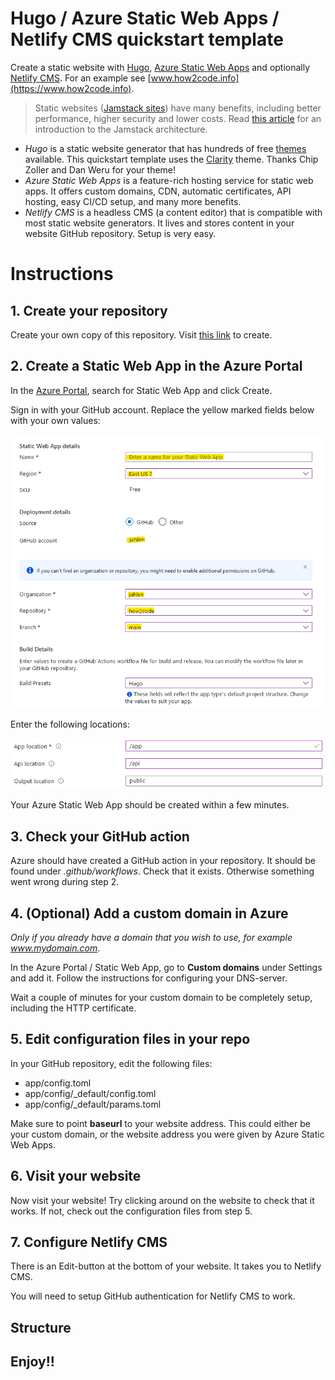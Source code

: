# Hugo / Azure Static Web Apps / Netlify CMS quickstart template

Create a static website with [Hugo](https://gohugo.io/), [Azure Static Web Apps](https://docs.microsoft.com/en-us/azure/static-web-apps/) and optionally [Netlify CMS](https://www.netlifycms.org/). For an example see [www.how2code.info](https://www.how2code.info).

> Static websites ([Jamstack sites](https://www.jamstack.org)) have many benefits, including better performance, higher security and lower costs. Read [this article](https://www.how2code.info/en/blog/azure-static-web-apps-the-fast-and-secure-way-to-run-your-blog/) for an introduction to the Jamstack architecture.

* *Hugo* is a static website generator that has hundreds of free [themes](https://themes.gohugo.io/) available. This quickstart template uses the [Clarity](https://themes.gohugo.io/hugo-clarity/) theme. Thanks Chip Zoller and Dan Weru for your theme!
* *Azure Static Web Apps* is a feature-rich hosting service for static web apps. It offers custom domains, CDN, automatic certificates, API hosting, easy CI/CD setup, and many more benefits.
* *Netlify CMS* is a headless CMS (a content editor) that is compatible with most static website generators. It lives and stores content in your website GitHub repository. Setup is very easy.

# Instructions

## 1. Create your repository
Create your own copy of this repository. Visit [this link](https://github.com/jahlen/hugo-azure-static-webapp-quickstart/generate) to create.

## 2. Create a Static Web App in the Azure Portal
In the [Azure Portal](https://portal.azure.com/), search for Static Web App and click Create. 

Sign in with your GitHub account. Replace the yellow marked fields below with your own values:

![Create Static Web App](readme-images/static-webapp-create.png)

Enter the following locations:

![Create Static Web App](readme-images/static-webapp-create-2.png)

Your Azure Static Web App should be created within a few minutes.

## 3. Check your GitHub action

Azure should have created a GitHub action in your repository. It should be found under *.github/workflows*. Check that it exists. Otherwise something went wrong during step 2.

## 4. (Optional) Add a custom domain in Azure

*Only if you already have a domain that you wish to use, for example www.mydomain.com*. 

In the Azure Portal / Static Web App, go to **Custom domains** under Settings and add it. Follow the instructions for configuring your DNS-server.

Wait a couple of minutes for your custom domain to be completely setup, including the HTTP certificate.

## 5. Edit configuration files in your repo

In your GitHub repository, edit the following files:

* app/config.toml
* app/config/_default/config.toml
* app/config/_default/params.toml

Make sure to point **baseurl** to your website address. This could either be your custom domain, or the website address you were given by Azure Static Web Apps.

## 6. Visit your website

Now visit your website! Try clicking around on the website to check that it works. If not, check out the configuration files from step 5.

## 7. Configure Netlify CMS

There is an Edit-button at the bottom of your website. It takes you to Netlify CMS.

You will need to setup GitHub authentication for Netlify CMS to work.

## Structure

## Enjoy!!
